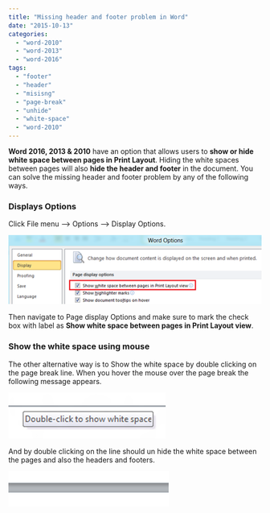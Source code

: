 ```yaml
---
title: "Missing header and footer problem in Word"
date: "2015-10-13"
categories: 
  - "word-2010"
  - "word-2013"
  - "word-2016"
tags: 
  - "footer"
  - "header"
  - "misisng"
  - "page-break"
  - "unhide"
  - "white-space"
  - "word-2010"
---
```


**Word 2016, 2013 & 2010** have an option that allows users to **show or hide white space between pages in Print Layout**. Hiding the white spaces between pages will also **hide the header and footer** in the document. You can solve the missing header and footer problem by any of the following ways.  

### Displays Options

Click File menu –> Options –> Display Options.

[![image](images/1_image_thumb39.png "image")](http://blogmines.com/blog/wp-content/uploads/2012/03/image39.png)

Then navigate to Page display Options and make sure to mark the check box with label as **Show white space between pages in Print Layout view**.  

### Show the white space using mouse

The other alternative way is to Show the white space by double clicking on the page break line. When you hover the mouse over the page break the following message appears.

[![image](images/image_thumb40.png "image")](http://blogmines.com/blog/wp-content/uploads/2012/03/image40.png)

And by double clicking on the line should un hide the white space between the pages and also the headers and footers.

[![image](images/image_thumb41.png "image")](http://blogmines.com/blog/wp-content/uploads/2012/03/image41.png)
